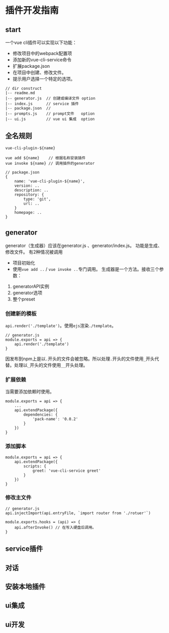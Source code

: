 # 插件开发指南

## start
一个vue cli插件可以实现以下功能：
- 修改项目中的webpack配置项
- 添加新的vue-cli-service命令
- 扩展package.json
- 在项目中创建、修改文件。
- 提示用户选择一个特定的选项。

```
// dir construct
|-- readme.md
|-- generator.js  // 创建或编译文件 option
|-- index.js      // service 插件
|-- package.json  // 
|-- prompts.js    // prompt文件   option
|-- ui.js         // vue ui 集成  option

```

## 全名规则

`vue-cli-plugin-${name}`
```
vue add ${name}    // 根据名称安装插件
vue invoke ${name} // 调用插件的generator
```
```
// package.json
{
    name: 'vue-cli-plugin-${name}',
    version: ..
    description: ..
    repository: {
        type: 'git',
        url: ..
    }
    homepage: ..
}
```
## generator

generator（生成器）应该在generator.js 、generator/index.js。
功能是生成、修改文件。
有2种情况被调用
- 项目初始化
- 使用`vue add ..` / `vue invoke ..`专门调用。
生成器是一个方法。接收三个参数：
1. generatorAPI实例
2. generator选项
3. 整个preset

### 创建新的模板

`api.render('./template')`。使用`ejs`渲染`./template`。
```
// generator.js
module.exports = api => {
    api.render('./template')
}
```
因发布到npm上是以`.`开头的文件会被忽略。所以处理`.`开头的文件使用`_`开头代替。处理以`_`开头的文件使用`__`开头处理。

### 扩展依赖
当需要添加依赖时使用。
```
module.exports = api => {
    ...
    api.extendPackage({
        dependencies: {
            'pack-name': '0.0.2'
        }
    })
}
```
### 添加脚本
```
module.exports = api => {
    api.extendPackage({
        scripts: {
            greet: 'vue-cli-service greet'
        }
    })
}
```

### 修改主文件

```
// generator.js
api.injectImport(api.entryFile, `import router from './rotuer'`)
```
```
module.exports.hooks = (api) => {
    api.afterInvoke() // 在写入硬盘后调用。
}
```

## service插件



## 对话
## 安装本地插件
## ui集成
## ui开发